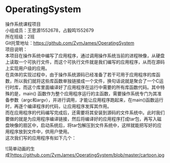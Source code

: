 # OperatingSystem
操作系统课程项目<br>
小组成员：王思源1552678，占毅鸣1552679<br>
所在班级：2班<br>
Git托管地址：https://github.com/ZymJames/OperatingSystem<br>
项目说明：<br>
    本项目在操作系统中编写了应用程序，通过调用操作系统当前的进程映像，从硬盘上读取一个可执行文件，而这个可执行文件就是我们编写的应用程序，从而在源码上实现用户级的应用。<br>
    在具体的实现过程中，由于操作系统源码已经准备了若干可用于应用程序的库函数，所以我们就将这些库函数单独链接成一个文件，换句话说就是聚合了一个C运行时库，而这个库里面编译好了应用程序在运行中需要的所有库函数代码。其中特殊的是，main() 函数作为整个应用程序运行的主函数，需要操作系统专门为其准备参数（argc和argv），并进行调用，才能让应用程序跑起来，在main()函数运行时，再逐个编译程序的代码，让应用程序发挥其作用。<br>
    而在应用程序的代码编写完成后，还需要将其安装到源码的文件系统中。此时我们要做的就是为应用程序编译链接，然后将编译好的应用程序打成tar包，再写入磁盘映像的扇区中，启动系统后，将tar包解压到文件系统中，这样就能把写好的应用程序放到文件中，供用户使用。<br>
这次我们写的应用程序有如下几个：<br>

![简单动画的生成]https://github.com/ZymJames/OperatingSystem/blob/master/cartoon.jpg
